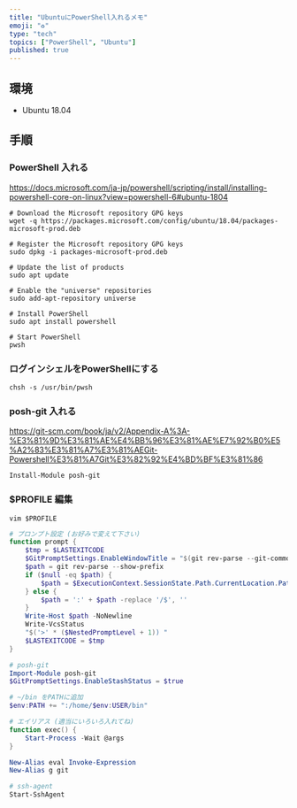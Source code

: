 ```yaml
---
title: "UbuntuにPowerShell入れるメモ"
emoji: "♻️"
type: "tech"
topics: ["PowerShell", "Ubuntu"]
published: true
---
```

## 環境
- Ubuntu 18.04

## 手順

### PowerShell 入れる
https://docs.microsoft.com/ja-jp/powershell/scripting/install/installing-powershell-core-on-linux?view=powershell-6#ubuntu-1804

```sh:sh
# Download the Microsoft repository GPG keys
wget -q https://packages.microsoft.com/config/ubuntu/18.04/packages-microsoft-prod.deb

# Register the Microsoft repository GPG keys
sudo dpkg -i packages-microsoft-prod.deb

# Update the list of products
sudo apt update

# Enable the "universe" repositories
sudo add-apt-repository universe

# Install PowerShell
sudo apt install powershell

# Start PowerShell
pwsh
```

### ログインシェルをPowerShellにする

```sh:sh
chsh -s /usr/bin/pwsh
```

### posh-git 入れる
https://git-scm.com/book/ja/v2/Appendix-A%3A-%E3%81%9D%E3%81%AE%E4%BB%96%E3%81%AE%E7%92%B0%E5%A2%83%E3%81%A7%E3%81%AEGit-Powershell%E3%81%A7Git%E3%82%92%E4%BD%BF%E3%81%86

```powershell:powershell
Install-Module posh-git
```

### $PROFILE 編集

```powershell:powershell
vim $PROFILE
```

```powershell:~/.config/powershell/Microsoft.PowerShell_profile.ps1
# プロンプト設定 (お好みで変えて下さい)
function prompt {
    $tmp = $LASTEXITCODE
    $GitPromptSettings.EnableWindowTitle = "$(git rev-parse --git-common-dir | Split-Path -Parent | Split-Path -Leaf) "
    $path = git rev-parse --show-prefix
    if ($null -eq $path) {
        $path = $ExecutionContext.SessionState.Path.CurrentLocation.Path
    } else {
        $path = ':' + $path -replace '/$', ''
    }
    Write-Host $path -NoNewline
    Write-VcsStatus
    "$('>' * ($NestedPromptLevel + 1)) "
    $LASTEXITCODE = $tmp
}

# posh-git
Import-Module posh-git
$GitPromptSettings.EnableStashStatus = $true

# ~/bin をPATHに追加
$env:PATH += ":/home/$env:USER/bin"

# エイリアス (適当にいろいろ入れてね)
function exec() {
    Start-Process -Wait @args
}

New-Alias eval Invoke-Expression
New-Alias g git

# ssh-agent
Start-SshAgent
```
